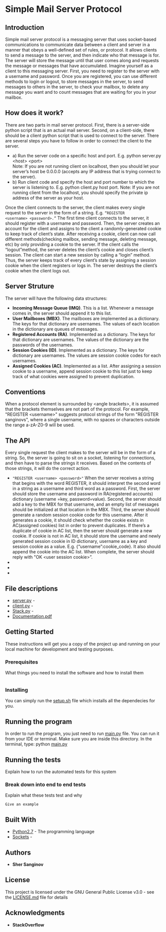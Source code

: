 # Simple Mail Server Protocol



## Introduction

Simple mail server protocol is a messaging server that uses socket-based communications to communicate data between a client and server in a manner that obeys a well-defined set of rules, or protocol. It allows clients to send a message to the server, and then indicate who that message is for. The server will store the message until that user comes along and requests the message or messages that have accumulated.
Imagine yourself as a client to this messaging server.
First, you need to register to the server with a username and password.
Once you are registered, you can use different methods to login or logout,
to store messages in the server, to send messages to others in the server,
to check your mailbox,  to delete any message you want and to count messages
that are waiting for you in your mailbox.


## How does it work?

There are two parts in mail server protocol.
First, there is a server-side python script that is an actual mail server.
Second, on a client-side, there should be a client python script that is used to
connect to the server. There are several steps you have to follow in order to
connect the client to the server.

* a) Run the server code on a specific host and port. E.g. python server.py &lt;host&gt; &lt;port&gt;
<br />Note: If you are not running client on localhost, then you should let your
server’s host be 0.0.0.0 (accepts any IP address that is trying connect to the server).
* b) Run client code and specify the host and port number to which the server is listening to.
E.g. python client.py host port. Note: If you are not running client from the localhost,
you should specify the private ip address of the server as your host.

Once the client connects to the server, the client makes every single request
to the server in the form of a string. E.g. <code>“REGISTER &lt;username&gt; &lt;password&gt;.”</code>
The first time client connects to the server, it should register with a username and password. Then, the server creates an account for the client and assigns to the client a randomly-generated cookie to keep track of client’s state. After receiving a cookie, client can now call different methods(checking mailbox, sending message, deleting message, etc) by only providing a cookie to the server.
If the client calls the “logout”method, the server deletes the client’s cookie and closes client’s session. The client can start a new session by calling a “login” method. Thus, the server keeps track of every client’s state by assigning a session cookie when the client registers or logs in. The server destroys the client’s cookie when the client logs out.

## Server Struture

The server will have the following data structures:


* **Incoming Message Queue (IMQ)**. This is a list. Whenever a message comes in, the server should append it to this list.
* **User Mailboxes (MBX)**. The mailboxes are implemented as a dictionary. The keys for that dictionary are usernames. The values of each location in the dictionary are queues of messages.
* **Registered Accounts (RA)**. Implemented as a dictionary. The keys for that dictionary are usernames. The values of the dictionary are the passwords of the usernames.
* **Session Cookies (ID)**.  Implemented as a dictionary. The keys for dictionary are usernames. The values are session cookie codes for each usernames.
* **Assigned Cookies (AC)**. Implemented as a list. After assigning a session cookie to a username, append session cookie to this list just to keep track of what cookies were assigned to prevent duplication.

## Conventions

When a protocol element is surrounded by &lt;angle brackets&gt;,
it is assumed that the brackets themselves are not part of the protocol.
For example, "REGISTER &lt;username&gt;"
suggests protocol strings of the form "REGISTER sanginovs",
where a single username, with no spaces or
characters outside the range a-zA-Z0-9 will be used.

## The API

Every single request the client makes to the server will be in the form of a string. So, the server is going to sit on a socket, listening for connections, and then have to parse the strings it receives. Based on the contents of those strings, it will do the correct action.

* <code>"REGISTER &lt;username&gt; &lt;password&gt;"</code>
When the server receives a string that begins with the word REGISTER,
it should interpret the second word in a string as a username and third word as a password.
First, the server should store the username and password in RA(registered accounts)
dictionary (username =key, password=value). Second, the server should add a key to
the MBX for that username, and an empty list of messages should be initialized at
that location in the MBX. Third, the server should generate a random session cookie
code for this username. After it generates a cookie, it should check whether the cookie
exists in AC(assigned cookies) list in order to prevent duplicates.
If there’s a duplicate of cookie in AC list, then the server should generate a new cookie.
If cookie is not in AC list, it should store the username and newly generated session cookie
in ID dictionary, username as a key and session cookie as a value. E.g. {“username”:cookie_code}.
It also should append the cookie into the AC list.
When complete, the server should reply with "OK &lt;user session cookie&gt;”.
* <code> </code>
* <code> </code>
* <code> </code>


## File descriptions

* [server.py](server.py) -
* [client.py](client.py) - 
* [Stack.py](Stack.py) - 
* [Documentation.pdf](Documentation.pdf)




## Getting Started

These instructions will get you a copy of the project up and running on your local machine for development and testing purposes.


### Prerequisites

What things you need to install the software and how to install them

```

```

### Installing

You can simply run the [setup.sh](setup.sh) file which installs all the dependecies for you.



## Running the program

In order to run the program, you just need to run [main.py](main.py) file. You can run it from your IDE or terminal.
Make sure you are inside this directory. In the terminal, type:
python [main.py](main.py)

## Running the tests

Explain how to run the automated tests for this system

### Break down into end to end tests

Explain what these tests test and why

```
Give an example
```


## Built With

* [Python2.7](https://www.python.org/) - The programming language
* [Sockets](link) - 


## Authors

* **Sher Sanginov**



## License

This project is licensed under the GNU General Public License v3.0 - see the [LICENSE.md](LICENSE.md) file for details

## Acknowledgments

* **StackOverflow**

